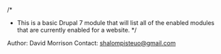 /*
 * This is a basic Drupal 7 module that will list all of the enabled modules that are currently enabled for a website.
 */

Author: David Morrison
Contact: shalompisteuo@gmail.com
